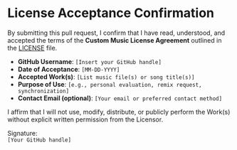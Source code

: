 # License Acceptance Confirmation

By submitting this pull request, I confirm that I have read, understood, and accepted the terms of the **Custom Music License Agreement** outlined in the [LICENSE](./LICENSE.md) file.

- **GitHub Username**: `[Insert your GitHub handle]`
- **Date of Acceptance**: `[MM-DD-YYYY]`
- **Accepted Work(s)**: `[List music file(s) or song title(s)]`
- **Purpose of Use**: `[e.g., personal evaluation, remix request, synchronization]`
- **Contact Email (optional)**: `[Your email or preferred contact method]`

I affirm that I will not use, modify, distribute, or publicly perform the Work(s) without explicit written permission from the Licensor.

Signature:  
`[Your GitHub handle]`
